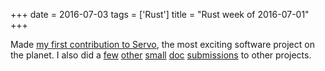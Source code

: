+++
date = 2016-07-03
tags = ['Rust']
title = "Rust week of 2016-07-01"
+++

Made [my first contribution to Servo], the most exciting software
project on the planet. I also did a [few][] [other][] [small][] [doc][]
[submissions] to other projects.

  [my first contribution to Servo]: https://github.com/servo/servo/pull/12266
  [few]: https://github.com/rust-lang/rust/pull/34636
  [other]: https://github.com/rust-lang/rust-www/pull/433
  [small]: https://github.com/dropbox/rust-subprocess-communicate/pull/2
  [doc]: https://github.com/dropbox/rust-subprocess-communicate/pull/3
  [submissions]: https://github.com/dropbox/rust-subprocess-communicate/pull/4
